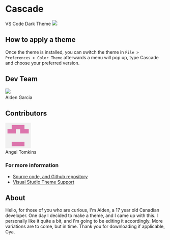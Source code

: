 # Cascade

<!--Images need to be copied directly from the link adress-->

VS Code Dark Theme
<img src="https://raw.githubusercontent.com/rampus-bit/Cascade/main/images/pictures/Example.png">

## How to apply a theme
Once the theme is installed, you can switch the theme in `File > Preferences > Color Theme` afterwards a menu will pop up, type Cascade and choose your preferred version.

## Dev Team
<img src="https://raw.githubusercontent.com/rampus-bit/Cascade/main/images/pictures/Alden-Garcia.jpg" width="80"><br/>
Alden Garcia

## Contributors
<img src="https://raw.githubusercontent.com/rampus-bit/Cascade/main/images/pictures/Angel.png" width="80"><br/>
Angel Tomkins

### For more information
* [Source code, and Github repository](https://github.com/rampus-bit/Themes-Guppy)
* [Visual Studio Theme Support](https://code.visualstudio.com/docs/getstarted/themes)

## About
Hello, for those of you who are curious, I'm Alden, a 17 year old Canadian developer. One day I decided to make a theme, and I came up with this. I personally like it quite a bit, and i'm going to be editing it accordingly. More variations are to come, but in time. Thank you for downloading if applicable, Cya.